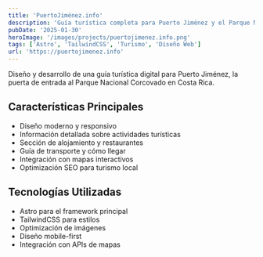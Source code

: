 ```yaml
---
title: 'PuertoJiménez.info'
description: 'Guía turística completa para Puerto Jiménez y el Parque Nacional Corcovado, Costa Rica.'
pubDate: '2025-01-30'
heroImage: '/images/projects/puertojimenez.info.png'
tags: ['Astro', 'TailwindCSS', 'Turismo', 'Diseño Web']
url: 'https://puertojimenez.info'
---
```


Diseño y desarrollo de una guía turística digital para Puerto Jiménez, la puerta de entrada al Parque Nacional Corcovado en Costa Rica.

## Características Principales

- Diseño moderno y responsivo
- Información detallada sobre actividades turísticas
- Sección de alojamiento y restaurantes
- Guía de transporte y cómo llegar
- Integración con mapas interactivos
- Optimización SEO para turismo local

## Tecnologías Utilizadas

- Astro para el framework principal
- TailwindCSS para estilos
- Optimización de imágenes
- Diseño mobile-first
- Integración con APIs de mapas
